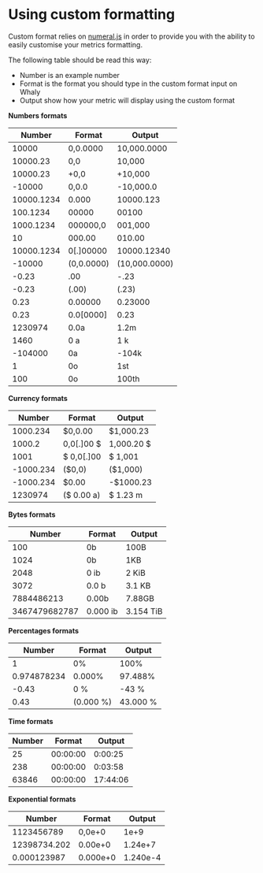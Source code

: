# Using custom formatting

Custom format relies on [numeral.js](http://numeraljs.com/#format) in order to provide you with the ability to easily customise your metrics formatting.

The following table should be read this way:

* Number is an example number
* Format is the format you should type in the custom format input on Whaly
* Output show how your metric will display using the custom format

**Numbers formats**

| Number     | Format     | Output        |
| ---------- | ---------- | ------------- |
| 10000      | 0,0.0000   | 10,000.0000   |
| 10000.23   | 0,0        | 10,000        |
| 10000.23   | +0,0       | +10,000       |
| -10000     | 0,0.0      | -10,000.0     |
| 10000.1234 | 0.000      | 10000.123     |
| 100.1234   | 00000      | 00100         |
| 1000.1234  | 000000,0   | 001,000       |
| 10         | 000.00     | 010.00        |
| 10000.1234 | 0\[.]00000 | 10000.12340   |
| -10000     | (0,0.0000) | (10,000.0000) |
| -0.23      | .00        | -.23          |
| -0.23      | (.00)      | (.23)         |
| 0.23       | 0.00000    | 0.23000       |
| 0.23       | 0.0\[0000] | 0.23          |
| 1230974    | 0.0a       | 1.2m          |
| 1460       | 0 a        | 1 k           |
| -104000    | 0a         | -104k         |
| 1          | 0o         | 1st           |
| 100        | 0o         | 100th         |

**Currency formats**

| Number    | Format      | Output     |
| --------- | ----------- | ---------- |
| 1000.234  | $0,0.00     | $1,000.23  |
| 1000.2    | 0,0\[.]00 $ | 1,000.20 $ |
| 1001      | $ 0,0\[.]00 | $ 1,001    |
| -1000.234 | ($0,0)      | ($1,000)   |
| -1000.234 | $0.00       | -$1000.23  |
| 1230974   | ($ 0.00 a)  | $ 1.23 m   |

**Bytes formats**

| Number        | Format   | Output    |
| ------------- | -------- | --------- |
| 100           | 0b       | 100B      |
| 1024          | 0b       | 1KB       |
| 2048          | 0 ib     | 2 KiB     |
| 3072          | 0.0 b    | 3.1 KB    |
| 7884486213    | 0.00b    | 7.88GB    |
| 3467479682787 | 0.000 ib | 3.154 TiB |

**Percentages formats**

| Number      | Format    | Output   |
| ----------- | --------- | -------- |
| 1           | 0%        | 100%     |
| 0.974878234 | 0.000%    | 97.488%  |
| -0.43       | 0 %       | -43 %    |
| 0.43        | (0.000 %) | 43.000 % |

**Time formats**

| Number | Format   | Output   |
| ------ | -------- | -------- |
| 25     | 00:00:00 | 0:00:25  |
| 238    | 00:00:00 | 0:03:58  |
| 63846  | 00:00:00 | 17:44:06 |

**Exponential formats**

| Number       | Format   | Output   |
| ------------ | -------- | -------- |
| 1123456789   | 0,0e+0   | 1e+9     |
| 12398734.202 | 0.00e+0  | 1.24e+7  |
| 0.000123987  | 0.000e+0 | 1.240e-4 |

###
